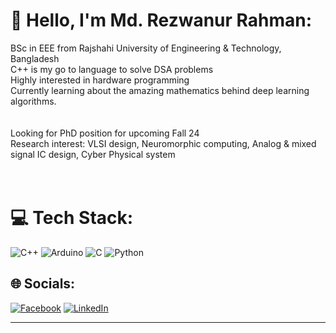 # 💫 Hello, I'm Md. Rezwanur Rahman:
BSc in EEE from Rajshahi University of Engineering & Technology, Bangladesh<br>C++ is my go to language to solve DSA problems<br>Highly interested in hardware programming<br>Currently learning about the amazing mathematics behind deep learning algorithms.<br><br><br>Looking for PhD position for upcoming Fall 24<br>Research interest: VLSI design, Neuromorphic computing, Analog & mixed signal IC design, Cyber Physical system  <br><br><br>

# 💻 Tech Stack:
![C++](https://img.shields.io/badge/c++-%2300599C.svg?style=for-the-badge&logo=c%2B%2B&logoColor=white) ![Arduino](https://img.shields.io/badge/-Arduino-00979D?style=for-the-badge&logo=Arduino&logoColor=white) ![C](https://img.shields.io/badge/c-%2300599C.svg?style=for-the-badge&logo=c&logoColor=white) ![Python](https://img.shields.io/badge/python-3670A0?style=for-the-badge&logo=python&logoColor=ffdd54)

## 🌐 Socials:
[![Facebook](https://img.shields.io/badge/Facebook-%231877F2.svg?logo=Facebook&logoColor=white)](https://facebook.com/mahadi.mohammad.549/) [![LinkedIn](https://img.shields.io/badge/LinkedIn-%230077B5.svg?logo=linkedin&logoColor=white)](https://linkedin.com/in/md-rezwanur-rahman-76b438177/) 


---
<!-- Proudly created with GPRM ( https://gprm.itsvg.in ) -->
